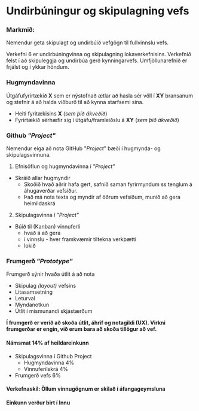 # Undirbúningur og skipulagning vefs

### Markmið:

Nemendur geta skipulagt og undirbúið vefgögn til fullvinnslu vefs. 

Verkefni 6 er undirbúningvinna og skipulagning lokaverkefnisins. Verkefnið felst í að skipuleggja og undirbúa gerð kynningarvefs. Umfjöllunarefnið er frjálst og í ykkar höndum.  

### Hugmyndavinna 

Útgáfufyrirtækið **X** sem er nýstofnað ætlar að hasla sér völl í **XY** bransanum og stefnir á að halda viðburð til að kynna starfsemi sína. 

* Heiti fyritækisins **X** (_sem þið ákveðið_) 
* Fyrirtækið sérhæfir sig í útgáfu/framleiðslu á **XY** (_sem þið ákveðið_)

### Github _"Project"_

Nemendur eiga að nota GitHub "_Project_" bæði í hugmynda- og skipulagsvinnuna.

1. Efnisöflun og hugmyndavinna í _"Project"_
  * Skráið allar hugmyndir  
    * Skoðið hvað aðrir hafa gert, safnið saman fyrirmyndum ss tenglum á áhugaverðar vefsíður.
    * Það má nota texta og myndir af öðrum vefsíðum, munið að gera heimildaskrá 
2. Skipulagsvinna í _"Project"_
  * Búið til (Kanban) vinnuferli
    * hvað á að gera
    * í vinnslu - hver framkvæmir tiltekna verkþætti
    * lokið

### Frumgerð _"Prototype"_ 

Frumgerð sýnir hvaða útlit á að nota

* Skipulag _(layout)_ vefsins 
* Litasamsetning
* Leturval 
* Myndanotkun
* Útlit í mismunandi skjástærðum  

**Í frumgerð er verið að skoða útlit, áhrif og notagildi (UX). Virkni frumgerðar er engin, við erum bara að skoða tillögur að vef.**

#### Námsmat 14% af heildareinkunn

* Skipulagsvinna í Github Project
  * Hugmyndavinna   4%
  * Vinnuferilskrá  4%
* Frumgerð vefs     6%

#### Verkefnaskil: Öllum vinnugögnum er skilað í áfangageymsluna 

#### Einkunn verður birt í Innu
